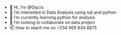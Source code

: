- 👋 Hi, I’m @Glycis
- 👀 I’m interested in Data Analysis using sql and python
- 🌱 I’m currently learning python for analysis
- 💞️ I’m looking to collaborate on data project
- 📫 How to reach me on +234 905 634 6875

<!---
Glycis/Glycis is a ✨ special ✨ repository because its `README.md` (this file) appears on your GitHub profile.
You can click the Preview link to take a look at your changes.
--->
